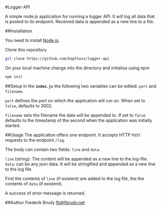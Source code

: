 #Logger API

A simple node.js application for running a logger API. It will log all data that is posted to its endpoint. Received data is appended as a new line to a file.

##Installation

You need to install [Node.js](https://nodejs.org/en/).

Clone this repository
```sh
git clone https://github.com/kopfnuss/logger-api
```

On your local machine change into the directory and initialise using npm
```sh
npm init
```

##Setup
In the **`index.js`** the following two variables can be edited: `port` and `filename`. 

`port` defines the port on which the application will run on. When set to `false`, defaults to 3002.

`filename` sets the filename the data will be appended to. If set to `false` defaults to the timestamp of the second when the application was initially started.

##Usage
The application offers one endpoint. It accepts HTTP `POST` requests to the endpoint `/log`.

The body can contain two fields: `line` and `data`. 

`line` (string): The content will be appended as a new line to the log-file.
`data`: can be any json data. It will be stringified and appended as a new line to the log file. 

First the contents of `line` (if existent) are added to the log file, the the contents of `data` (if existent).

A success of error message is returned. 

##Author
Frederik Brudy
<fb@fbrudy.net>
